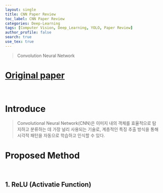 ```yaml
---
layout: single
title: CNN Paper Review
toc_label: CNN Paper Review
categories: Deep-Learning
tags: [Computer Vision, Deep_Learning, YOLO, Paper Review]
author_profile: false
search: true
use_tex: true
---
```


> Convolution Neural Network

# [Original paper](https://arxiv.org/pdf/1511.08458)

<br>

# Introduce

> Convolutional Neural Network(CNN)은 이미지 내의 객체를 효율적으로 탐지하고 분류하는 데 가장 널리 사용되는 기술로, 
> 계층적인 특징 추출 방식을 통해 시각적 패턴을 자동으로 학습하고 인식할 수 있다.

# Proposed Method

<br>

## 1. ReLU (Activatie Function)

> 







